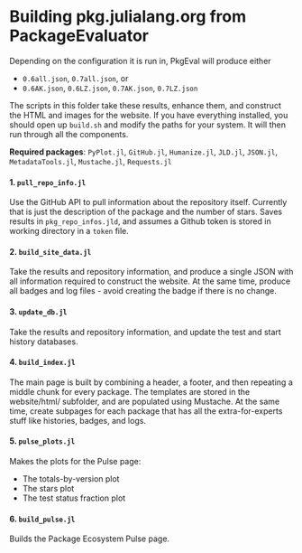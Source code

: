 # Building pkg.julialang.org from PackageEvaluator

Depending on the configuration it is run in, PkgEval will produce either

* `0.6all.json`, `0.7all.json`, or
* `0.6AK.json`, `0.6LZ.json`, `0.7AK.json`, `0.7LZ.json`

The scripts in this folder take these results, enhance them, and construct
the HTML and images for the website. If you have everything installed,
you should open up `build.sh` and modify the paths for your system. It
will then run through all the components.

**Required packages**:
`PyPlot.jl`,
`GitHub.jl`,
`Humanize.jl`,
`JLD.jl`,
`JSON.jl`,
`MetadataTools.jl`,
`Mustache.jl`,
`Requests.jl`

#### 1. `pull_repo_info.jl`

Use the GitHub API to pull information about the repository itself.
Currently that is just the description of the package and the number
of stars. Saves results in `pkg_repo_infos.jld`, and assumes a Github
token is stored in working directory in a `token` file.

#### 2. `build_site_data.jl`

Take the results and repository information, and produce a single
JSON with all information required to construct the website. At the
same time, produce all badges and log files - avoid creating the
badge if there is no change.

#### 3. `update_db.jl`

Take the results and repository information, and update the test and
start history databases.

#### 4. `build_index.jl`

The main page is built by combining a header, a footer, and then
repeating a middle chunk for every package. The templates are stored
in the website/html/ subfolder, and are populated using Mustache.
At the same time, create subpages for each package that has all the
extra-for-experts stuff like histories, badges, and logs.

#### 5. `pulse_plots.jl`

Makes the plots for the Pulse page:
  - The totals-by-version plot
  - The stars plot
  - The test status fraction plot

#### 6. `build_pulse.jl`

Builds the Package Ecosystem Pulse page.
